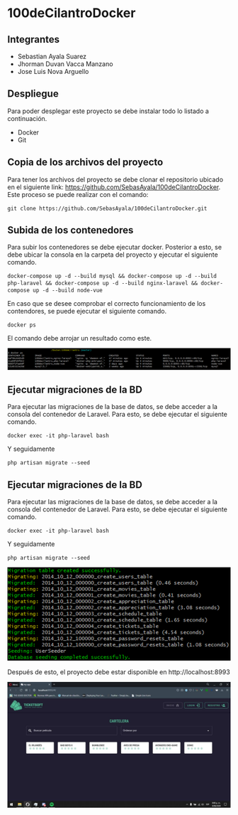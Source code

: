 # 100deCilantroDocker

## Integrantes
- Sebastian Ayala Suarez
- Jhorman Duvan Vacca Manzano
- Jose Luis Nova Arguello

## Despliegue
Para poder desplegar este proyecto se debe instalar todo lo listado a continuación.

- Docker
- Git

## Copia de los archivos del proyecto

Para tener los archivos del proyecto se debe clonar el repositorio ubicado en el siguiente link: https://github.com/SebasAyala/100deCilantroDocker. Este proceso se puede realizar con el comando:

```
git clone https://github.com/SebasAyala/100deCilantroDocker.git
```

## Subida de los contenedores
Para subir los contenedores se debe ejecutar docker. Posterior a esto, se debe ubicar la consola en la carpeta del proyecto y ejecutar el siguiente comando.

```
docker-compose up -d --build mysql && docker-compose up -d --build php-laravel && docker-compose up -d --build nginx-laravel && docker-compose up -d --build node-vue
```
En caso que se desee comprobar el correcto funcionamiento de los contendores, se puede ejecutar el siguiente comando.

```
docker ps
```

El comando debe arrojar un resultado como este.

![DockerContenedores](./Img/DockerContenedores.png)

## Ejecutar migraciones de la BD
Para ejecutar las migraciones de la base de datos, se debe acceder a la consola del contenedor de Laravel. Para esto, se debe ejecutar el siguiente comando.

```
docker exec -it php-laravel bash
```
Y seguidamente
```
php artisan migrate --seed
```

## Ejecutar migraciones de la BD
Para ejecutar las migraciones de la base de datos, se debe acceder a la consola del contenedor de Laravel. Para esto, se debe ejecutar el siguiente comando.
```
docker exec -it php-laravel bash
```
Y seguidamente
```
php artisan migrate --seed
```
![Migraciones](./Img/migraciones.png)

Después de esto, el proyecto debe estar disponible en http://localhost:8993

![paginaPrincipal](./Img/paginaPrincipal.jpg)